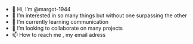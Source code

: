 - 👋 Hi, I’m @margot-1944
- 👀 I’m interested in so many things but without one surpassing the other 
- 🌱 I’m currently learning communication
- 💞️ I’m looking to collaborate on many projects
- 📫 How to reach me , my email adress

<!---
margot-1944/margot-1944 is a ✨ special ✨ repository because its `README.md` (this file) appears on your GitHub profile.
You can click the Preview link to take a look at your changes.
--->
